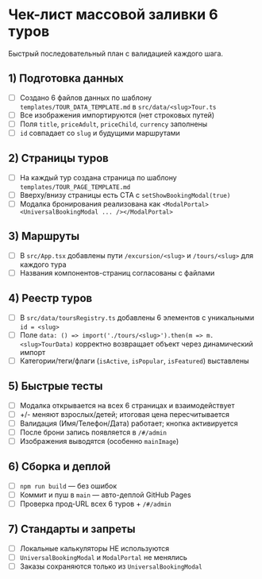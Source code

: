 # Чек-лист массовой заливки 6 туров

Быстрый последовательный план с валидацией каждого шага.

## 1) Подготовка данных
- [ ] Создано 6 файлов данных по шаблону `templates/TOUR_DATA_TEMPLATE.md` в `src/data/<slug>Tour.ts`
- [ ] Все изображения импортируются (нет строковых путей)
- [ ] Поля `title`, `priceAdult`, `priceChild`, `currency` заполнены
- [ ] `id` совпадает со `slug` и будущими маршрутами

## 2) Страницы туров
- [ ] На каждый тур создана страница по шаблону `templates/TOUR_PAGE_TEMPLATE.md`
- [ ] Вверху/внизу страницы есть CTA с `setShowBookingModal(true)`
- [ ] Модалка бронирования реализована как `<ModalPortal><UniversalBookingModal ... /></ModalPortal>`

## 3) Маршруты
- [ ] В `src/App.tsx` добавлены пути `/excursion/<slug>` и `/tours/<slug>` для каждого тура
- [ ] Названия компонентов-страниц согласованы с файлами

## 4) Реестр туров
- [ ] В `src/data/toursRegistry.ts` добавлены 6 элементов с уникальными `id = <slug>`
- [ ] Поле `data: () => import('./tours/<slug>').then(m => m.<slug>TourData)` корректно возвращает объект через динамический импорт
- [ ] Категории/теги/флаги (`isActive`, `isPopular`, `isFeatured`) выставлены

## 5) Быстрые тесты
- [ ] Модалка открывается на всех 6 страницах и взаимодействует
- [ ] +/- меняют взрослых/детей; итоговая цена пересчитывается
- [ ] Валидация (Имя/Телефон/Дата) работает; кнопка активируется
- [ ] После брони запись появляется в `/#/admin`
- [ ] Изображения выводятся (особенно `mainImage`)

## 6) Сборка и деплой
- [ ] `npm run build` — без ошибок
- [ ] Коммит и пуш в `main` — авто-деплой GitHub Pages
- [ ] Проверка прод-URL всех 6 туров + `/#/admin`

## 7) Стандарты и запреты
- [ ] Локальные калькуляторы НЕ используются
- [ ] `UniversalBookingModal` и `ModalPortal` не менялись
- [ ] Заказы сохраняются только из `UniversalBookingModal`
